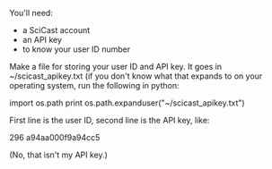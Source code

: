 You'll need:
* a SciCast account
* an API key
* to know your user ID number

Make a file for storing your user ID and API key.
It goes in ~/scicast_apikey.txt (if you don't know
what that expands to on your operating system, run
the following in python:

   import os.path
   print os.path.expanduser("~/scicast_apikey.txt")

First line is the user ID, second line is the API key, like:

   296
   a94aa000f9a94cc5

(No, that isn't my API key.)
